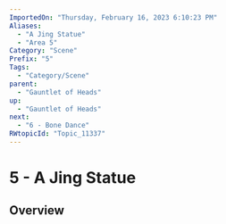 ```yaml
---
ImportedOn: "Thursday, February 16, 2023 6:10:23 PM"
Aliases:
  - "A Jing Statue"
  - "Area 5"
Category: "Scene"
Prefix: "5"
Tags:
  - "Category/Scene"
parent:
  - "Gauntlet of Heads"
up:
  - "Gauntlet of Heads"
next:
  - "6 - Bone Dance"
RWtopicId: "Topic_11337"
---
```

# 5 - A Jing Statue
## Overview
